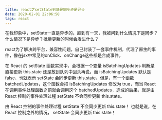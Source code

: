 ```yaml
---
title: react之setState到底是同步还是异步
date: 2020-02-01 22:06:58
tags: react
---
```


在我印象中，setState一直是异步的，直到有一天，我被问到什么情况下是同步？什么情况下是异步？批量更新的时候会发生什么？

<!-- more -->

react为了解决跨平台，兼容性问题，自己封装了一套事件机制，代理了原生的事件，像在jsx中常见的onClick、onChange这些都是合成事件。


在 React 的 setState 函数实现中，会根据一个变量 isBatchingUpdates 判断是直接更新 this.state 还是放到队列中回头再说，而 isBatchingUpdates 默认是 false，也就表示 setState 会同步更新 this.state，但是，有一个函数 batchedUpdates，这个函数会把 isBatchingUpdates 修改为 true，而当 React 在调用事件处理函数之前就会调用这个 batchedUpdates，造成的后果，就是由 React 控制的事件处理过程 setState 不会同步更新 this.state。

由 React 控制的事件处理过程 setState 不会同步更新 this.state！
也就是说，在 React 控制之外的情况， setState 会同步更新 this.state！



